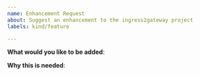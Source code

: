 ```yaml
---
name: Enhancement Request
about: Suggest an enhancement to the ingress2gateway project
labels: kind/feature

---
```

<!-- Please only use this template for submitting enhancement requests -->

**What would you like to be added**:

**Why this is needed**:
